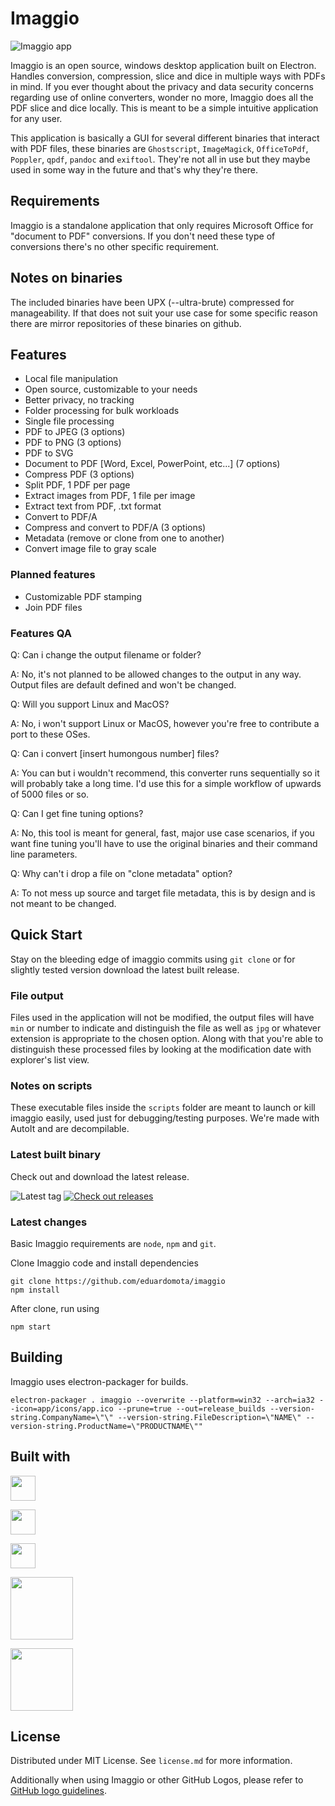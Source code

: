 # Imaggio

![Imaggio app](https://github.com/whois-team/imaggio/raw/main/screenshot.png)  

Imaggio is an open source, windows desktop application built on Electron. Handles conversion, compression, slice and dice in multiple ways with PDFs in mind. If you ever thought about the privacy and data security concerns regarding use of online converters, wonder no more, Imaggio does all the PDF slice and dice locally. This is meant to be a simple intuitive application for any user.

This application is basically a GUI for several different binaries that interact with PDF files, these binaries are `Ghostscript`, `ImageMagick`, `OfficeToPdf`, `Poppler`, `qpdf`, `pandoc` and `exiftool`. They're not all in use but they maybe used in some way in the future and that's why they're there.

## Requirements

Imaggio is a standalone application that only requires Microsoft Office for "document to PDF" conversions. If you don't need these type of conversions there's no other specific requirement.

## Notes on binaries

The included binaries have been UPX (--ultra-brute) compressed for manageability. If that does not suit your use case for some specific reason there are mirror repositories of these binaries on github.

## Features

- Local file manipulation
- Open source, customizable to your needs
- Better privacy, no tracking
- Folder processing for bulk workloads
- Single file processing
- PDF to JPEG (3 options)
- PDF to PNG (3 options)
- PDF to SVG
- Document to PDF [Word, Excel, PowerPoint, etc...] (7 options)
- Compress PDF (3 options)
- Split PDF, 1 PDF per page
- Extract images from PDF, 1 file per image
- Extract text from PDF, .txt format
- Convert to PDF/A
- Compress and convert to PDF/A (3 options)
- Metadata (remove or clone from one to another)
- Convert image file to gray scale

### Planned features

- Customizable PDF stamping
- Join PDF files

### Features QA

Q: Can i change the output filename or folder?

A: No, it's not planned to be allowed changes to the output in any way. Output files are default defined and won't be changed.

Q: Will you support Linux and MacOS?

A: No, i won't support Linux or MacOS, however you're free to contribute a port to these OSes.

Q: Can i convert [insert humongous number] files?

A: You can but i wouldn't recommend, this converter runs sequentially so it will probably take a long time. I'd use this for a simple workflow of upwards of 5000 files or so.

Q: Can I get fine tuning options?

A: No, this tool is meant for general, fast, major use case scenarios, if you want fine tuning you'll have to use the original binaries and their command line parameters.

Q: Why can't i drop a file on "clone metadata" option?

A: To not mess up source and target file metadata, this is by design and is not meant to be changed.

## Quick Start

Stay on the bleeding edge of imaggio commits using `git clone` or for slightly tested version download the latest built release.

### File output

Files used in the application will not be modified, the output files will have `min` or number to indicate and distinguish the file as well as `jpg` or whatever extension is appropriate to the chosen option. Along with that you're able to distinguish these processed files by looking at the modification date with explorer's list view.

### Notes on scripts

These executable files inside the `scripts` folder are meant to launch or kill imaggio easily, used just for debugging/testing purposes. We're made with AutoIt and are decompilable.

### Latest built binary

Check out and download the latest release.

![Latest tag](https://img.shields.io/github/tag/whois-team/imaggio.svg?label=Latest%20tag&style=flat)
[![Check out releases](https://img.shields.io/badge/Checkout%20releases-%20-orange.svg)](https://github.com/whois-team/imaggio/releases)

### Latest changes

Basic Imaggio requirements are `node`, `npm` and `git`.

Clone Imaggio code and install dependencies

```
git clone https://github.com/eduardomota/imaggio
npm install
```

After clone, run using

```
npm start
```

## Building

Imaggio uses electron-packager for builds.

```
electron-packager . imaggio --overwrite --platform=win32 --arch=ia32 --icon=app/icons/app.ico --prune=true --out=release_builds --version-string.CompanyName=\"\" --version-string.FileDescription=\"NAME\" --version-string.ProductName=\"PRODUCTNAME\""
```

## Built with

<a href="https://electronjs.org/"><img height=40px src="https://electronjs.org/images/electron-logo.svg"></a>

<a href="https://jquery.org/"><img height=40px src="https://upload.wikimedia.org/wikipedia/en/9/9e/JQuery_logo.svg"></a>

<a href="https://bulma.io/"><img height=40px src="https://bulma.io/images/made-with-bulma.png"></a>

<a href="https://poppler.freedesktop.org/"><img height=100px src="https://poppler.freedesktop.org/logo.png"></a>

<a href="https://www.ghostscript.com/"><img height=100px src="https://www.ghostscript.com/images/ghostscript_logo.png"></a>

## License

Distributed under MIT License. See `license.md` for more information.

Additionally when using Imaggio or other GitHub Logos, please refer to [GitHub logo guidelines](https://github.com/logos).
